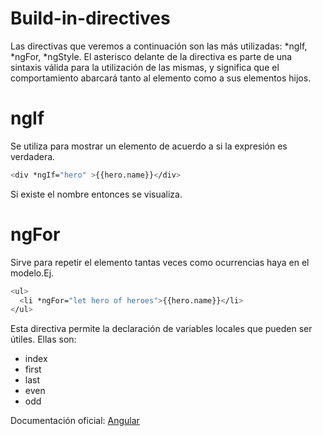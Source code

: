 # Build-in-directives
Las directivas que veremos a continuación son las más utilizadas: *ngIf, *ngFor, *ngStyle.
El asterisco delante de la directiva es parte de una sintaxis válida para la utilización de las mismas, y significa que el comportamiento abarcará tanto al elemento como a sus elementos hijos.

# ngIf
Se utiliza para mostrar un elemento de acuerdo a si la expresión es verdadera.
```sh
<div *ngIf="hero" >{{hero.name}}</div>
```
Si existe el nombre entonces se visualiza.

# ngFor
Sirve para repetir el elemento tantas veces como ocurrencias haya en el modelo.Ej.
```sh
<ul>
  <li *ngFor="let hero of heroes">{{hero.name}}</li>
</ul>
```
Esta directiva permite la declaración de variables locales que pueden ser útiles.
Ellas son:
- index 
- first 
- last 
- even 
- odd

Documentación oficial: [Angular](https://angular.io/docs/ts/latest/api/#!?status=stable&type=directive)